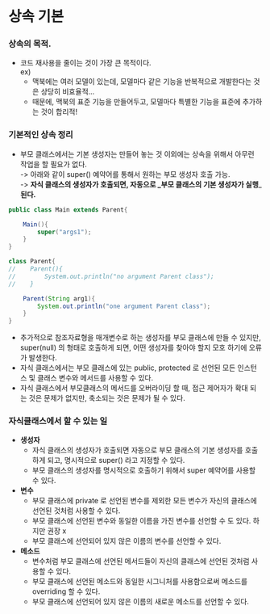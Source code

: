 # 상속 기본

### 상속의 목적.

* 코드 재사용을 줄이는 것이 가장 큰 목적이다.\
  ex)
  * 맥북에는 여러 모델이 있는데, 모델마다 같은 기능을 반복적으로 개발한다는 것은 상당히 비효율적...
  * 때문에, 맥북의 표준 기능을 만들어두고, 모델마다 특별한 기능을 표준에 추가하는 것이 합리적!

### 기본적인 상속 정리

* 부모 클래스에서는 기본 생성자는 만들어 놓는 것 이외에는 상속을 위해서 아무런 작업을 할 필요가 없다.\
  \-> 아래와 같이 super() 예약어를 통해서 원하는 부모 생성자 호출 가능.\
  \-> **자식 클래스의 생성자가 호출되면, 자동으로 \_부모 클래스의 기본 생성자가 실행**\_**된다.**

```java
public class Main extends Parent{

    Main(){
        super("args1");
    }
}

class Parent{
//    Parent(){
//        System.out.println("no argument Parent class");
//    }

    Parent(String arg1){
        System.out.println("one argument Parent class");
    }
}
```

* 추가적으로 참조자료형을 매개변수로 하는 생성자를 부모 클래스에 만들 수 있지만, super(null) 의 형태로 호출하게 되면, 어떤 생성자를 찾아야 할지 모호 하기에 오류가 발생한다.
* 자식 클래스에서는 부모 클래스에 있는 public, protected 로 선언된 모든 인스턴스 및 클래스 변수와 메서드를 사용할 수 있다.
* 자식 클래스에서 부모클래스의 메서드를 오버라이딩 할 때, 접근 제어자가 확대 되는 것은 문제가 없지만, 축소되는 것은 문제가 될 수 있다.

### 자식클래스에서 할 수 있는 일

* **생성자**
  * 자식 클래스의 생성자가 호출되면 자동으로 부모 클래스의 기본 생성자를 호출하게 되고, 명시적으로 super() 라고 지정할 수 있다.
  * 부모 클래스의 생성자를 명시적으로 호출하기 위해서 super 예약어를 사용할 수 있다.
* **변수**
  * 부모 클래스에 private 로 선언된 변수를 제외한 모든 변수가 자신의 클래스에 선언된 것처럼 사용할 수 있다.
  * 부모 클래스에 선언된 변수와 동일한 이름을 가진 변수를 선언할 수 도 있다. 하지만 권장 x
  * 부모 클래스에 선언되어 있지 않은 이름의 변수를 선언할 수 있다.
* **메소드**
  * 변수처럼 부모 클래스에 선언된 메서드들이 자신의 클래스에 선언된 것처럼 사용할 수 있다.
  * 부모 클래스에 선언된 메소드와 동일한 시그니처를 사용함으로써 메소드를 overriding 할 수 있다.
  * 부모 클래스에 선언되어 있지 않은 이름의 새로운 메소드를 선언할 수 있다.
